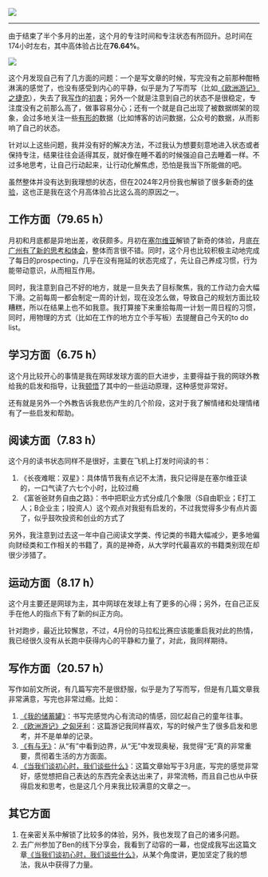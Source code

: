![](https://rolen.wiki/wp-content/uploads/2024/04/2024-3.jpg)

---

由于结束了半个多月的出差，这个月的专注时间和专注状态有所回升。总时间在174小时左右，其中高体验占比在**76.64%**。

![](https://rolen.wiki/wp-content/uploads/2024/04/image-1-1024x517.png)

这个月发现自己有了几方面的问题：一个是写文章的时候，写完没有之前那种酣畅淋漓的感觉了，也没有感受到内心的平静，似乎是为了写而写（比如[《欧洲游记》之捷克](https://rolen.wiki/travelling-in-europe-the-czech-republic/)），失去了我[写作](https://rolen.wiki/6-months-160k-words-insights/)的[初衷](https://rolen.wiki/what-we-talk-about-when-we-talk-about-shoshin/)；另外一个就是注意到自己的状态不是很稳定，专注度没有之前那么高了，做事容易分心；还有一个就是自己出现了被数据绑架的现象，会过多地关注一些[有形的](https://rolen.wiki/existence-and-emptiness/)数据（比如博客的访问数据，公众号的数据，从而影响了自己的状态。

针对以上这些问题，我并没有好的解决方法，不过我认为想要刻意地进入状态或者保持专注，结果往往会适得其反，就好像在睡不着的时候强迫自己去睡着一样。不过多地思考，让自己行动起来，让行动化解焦虑，恐怕是我当下所能做的吧。

虽然整体并没有达到我理想的状态，但在2024年2月份我也解锁了很多新奇的[体验](https://rolen.wiki/experience/)，这也正是我在这个月高体验占比这么高的原因之一。

## 工作方面（79.65 h）

月初和月底都是异地出差，收获颇多。月初在[塞尔维亚](https://rolen.wiki/travelling-in-europe-serbia/)解锁了新奇的体验，月底[在广州有了新的思考和体会](https://rolen.wiki/what-we-talk-about-when-we-talk-about-shoshin/#:~:text=Ben%E5%88%86%E4%BA%AB%E4%BC%9A,%E5%8E%BB%E7%9A%84%E5%86%B3%E5%BF%83%E3%80%82)，整体而言很不错。同时，这个月也比较积极主动地完成了每日的prospecting，几乎在没有拖延的状态完成了，先让自己养成习惯，行为能带动意识，从而相互作用。

同时，我注意到自己不好的地方，就是一旦失去了目标聚焦，我的工作动力会大幅下滑。之前每周一都会制定一周的计划，现在没怎么做，导致自己的规划方面比较糟糕，所以在结果上也不如我意。我打算接下来重拾每周一计划一周日程的习惯，同时，用物理的方式（比如在工作的地方立个手写板）去提醒自己今天的to do list。

## 学习方面（6.75 h）

这个月比较开心的事情是我在网球发球方面的巨大进步，主要得益于我的网球外教给我的启发和指导，让我[顿悟](https://rolen.wiki/epiphany/)了其中的一些运动原理，这种感觉非常好。

还有就是另外一个外教告诉我悲伤产生的几个阶段，这对于我了解情绪和处理情绪有了一些启发和帮助。

## 阅读方面（7.83 h）

这个月的读书状态同样不是很好，主要在飞机上打发时间读的书：

1. 《长夜难眠：双星》：具体情节我有点记不太清，我只记得是在塞尔维亚读的，一口气读了六七个小时，比较过瘾
2. 《富爸爸财务自由之路》：书中把职业方式分成几个象限（S自由职业；E打工人；B企业主；I投资人）这个观点对我挺有启发的，不过我觉得多少有点片面了，似乎鼓吹投资和创业的方式了

另外，我注意到过去这一年中自己阅读文学类、传记类的书籍大幅减少，更多地偏向财经类和工作相关的书籍了，真的是神奇，从大学时代最喜欢的书籍类别现在却很少涉猎了。

## 运动方面（8.17 h）

这个月主要还是网球为主，其中网球在发球上有了更多的心得；另外，在自己正反手在他人的指点下有了新的纠正方向。

针对跑步，最近比较懈怠，不过，4月份的马拉松比赛应该能重启我对此的热情，我已经很久没有从长跑中获得内心的平静和力量了，对此，我同样期待。

## 写作方面（20.57 h）

写作如前文所说，有几篇写完不是很舒服，似乎是为了写而写，但是有几篇文章我非常满意，写完也非常过瘾。比如：

1. [《我的储蓄罐》](https://rolen.wiki/my-piggy-bank/)：书写完感觉内心有流动的情感，回忆起自己的童年往事。
2. [《欧洲游记》之匈牙利](https://rolen.wiki/travelling-in-europe-hungary/)：这篇游记我同样喜欢，写的时候产生了很多启发和思考，并不是单单的记录。
3. [《有与无》](https://rolen.wiki/existence-and-emptiness/)：从“有”中看到边界，从“无”中发现奥秘，我觉得“无”真的非常重要，贯彻着生活的方方面面。
4. [《当我们谈初心时，我们谈些什么》](https://rolen.wiki/what-we-talk-about-when-we-talk-about-shoshin/)：这篇文章始写于3月底，写完的感觉非常好，感觉想把自己表达的东西完全表达出来了，非常流畅，而且自己也从中获得启发和思考，也是这几个月来我比较满意的文章之一。

## 其它方面

1. 在亲密关系中解锁了比较多的体验，另外，我也发现了自己的诸多问题。
2. 去广州参加了Ben的线下分享会，我看到了动容的一幕，也促成我写出这篇文章[《当我们谈初心时，我们谈些什么》](https://rolen.wiki/what-we-talk-about-when-we-talk-about-shoshin/)，从某个角度讲，更加坚定了我的想法，我从中获得了力量。